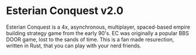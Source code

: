 # Esterian Conquest v2.0
Esterian Conquest is a 4x, asynchronous, multiplayer, spaced-based empire building strategy game from the early 90's. EC was originally a popular BBS DOOR game, lost to the sands of time. This is a fan made resurection, written in Rust, that you can play with your nerd friends.
